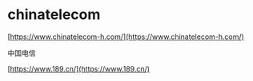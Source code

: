 # chinatelecom


[https://www.chinatelecom-h.com/](https://www.chinatelecom-h.com/)

中国电信

[https://www.189.cn/](https://www.189.cn/)
